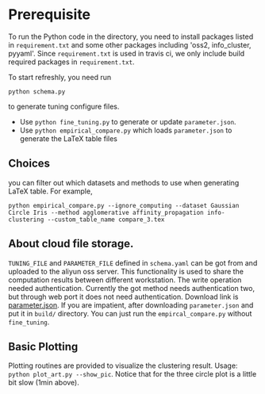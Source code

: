 # Prerequisite
To run the Python code in the directory, you need to install packages listed in `requirement.txt` and some other packages
including 'oss2, info_cluster, pyyaml'. Since `requirement.txt` is used in travis ci, we only include build required packages in 
`requirement.txt`.

To start refreshly, you need run
```
python schema.py 
```
to generate tuning configure files.

* Use `python fine_tuning.py` to generate or update `parameter.json`.
* Use `python empirical_compare.py` which loads `parameter.json` to generate the LaTeX table files

## Choices
you can filter out which datasets and methods to use when generating LaTeX table. For example,
```shell
python empirical_compare.py --ignore_computing --dataset Gaussian Circle Iris --method agglomerative affinity_propagation info-clustering --custom_table_name compare_3.tex
```

## About cloud file storage. 
`TUNING_FILE` and `PARAMETER_FILE` defined in `schema.yaml` can be got from and uploaded to the aliyun oss server.
This functionality is used to share the computation results between different workstation.
The write operation needed authentication.
Currently the got method needs authentication two, but through web port it does not need authentication.
Download link is [parameter.json](http://data-visualization.leidenschaft.cn/research/info-clustering/code/utility/parameter.json).
If you are impatient, after downloading `parameter.json` and put it in `build/` directory. You can just run the `empircal_compare.py` without `fine_tuning`.

## Basic Plotting
Plotting routines are provided to visualize the clustering result.
Usage: `python plot_art.py --show_pic`. 
Notice that for the three circle plot is a little bit slow (1min above).